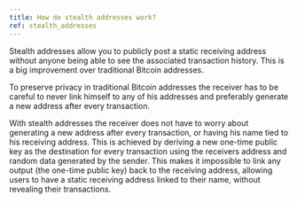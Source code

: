 ```yaml
---
title: How do stealth addresses work?
ref: stealth_addresses
---
```

Stealth addresses allow you to publicly post a static receiving address without anyone being able to see the associated transaction history. This is a big improvement over traditional Bitcoin addresses.

To preserve privacy in traditional Bitcoin addresses the receiver has to be careful to never link himself to any of his addresses and preferably generate a new address after every transaction. 

With stealth addresses the receiver does not have to worry about generating a new address after every transaction, or having his name tied to his receiving address. 
This is achieved by deriving a new one-time public key as the destination for every transaction using the receivers address and random data generated by the sender. 
This makes it impossible to link any output (the one-time public key) back to the receiving address, allowing users to have a static receiving address linked to their name, without revealing their transactions.  

